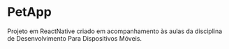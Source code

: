 # PetApp

Projeto em ReactNative criado em acompanhamento às aulas da disciplina de Desenvolvimento Para Dispositivos Móveis.
